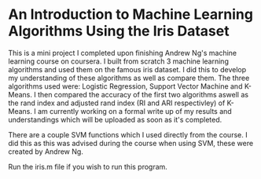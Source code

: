 # An Introduction to Machine Learning Algorithms Using the Iris Dataset
This is a mini project I completed upon finishing Andrew Ng's machine learning course on coursera. I built from scratch 3 machine learning algorithms and used them on the famous iris dataset. I did this to develop my understanding of these algorithms as well as compare them. The three algorithms used were: Logistic Regression, Support Vector Machine and K-Means. I then compared the accuracy of the first two algorithms aswell as the rand index and adjusted rand index (RI and ARI respectivley) of K-Means. I am currently working on a formal write up of my results and understandings which will be uploaded as soon as it's completed.

There are a couple SVM functions which I used directly from the course. I did this as this was advised during the course when using SVM, these were created by Andrew Ng.

Run the iris.m file if you wish to run this program.
